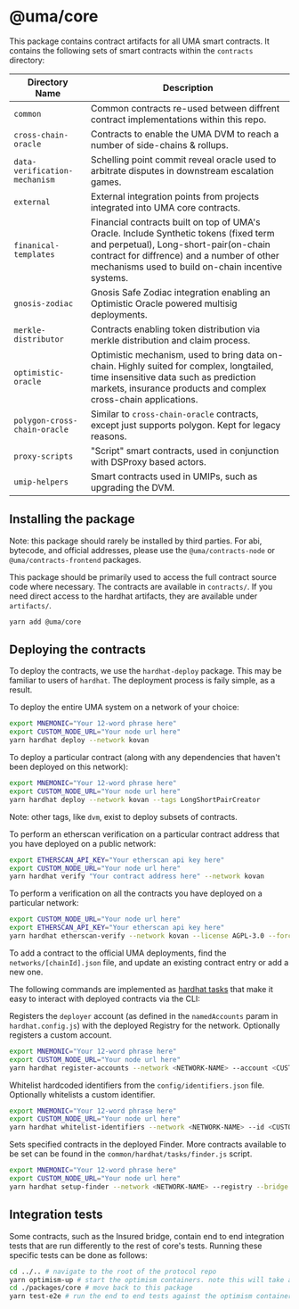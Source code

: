 # @uma/core

This package contains contract artifacts for all UMA smart contracts. It contains the following sets of smart contracts within the `contracts` directory:

| **Directory Name**            | **Description**                                                                                                                                                                                                                    |
| ----------------------------- | ---------------------------------------------------------------------------------------------------------------------------------------------------------------------------------------------------------------------------------- |
| `common`                      | Common contracts re-used between diffrent contract implementations within this repo.                                                                                                                                               |
| `cross-chain-oracle`          | Contracts to enable the UMA DVM to reach a number of side-chains & rollups.                                                                                                                                                        |
| `data-verification-mechanism` | Schelling point commit reveal oracle used to arbitrate disputes in downstream escalation games.                                                                                                                                    |
| `external`                    | External integration points from projects integrated into UMA core contracts.                                                                                                                                                      |
| `finanical-templates`         | Financial contracts built on top of UMA's Oracle. Include Synthetic tokens (fixed term and perpetual), Long-short-pair(on-chain contract for diffrence) and a number of other mechanisms used to build on-chain incentive systems. |
| `gnosis-zodiac`               | Gnosis Safe Zodiac integration enabling an Optimistic Oracle powered multisig deployments.                                                                                                                                         |
| `merkle-distributor`          | Contracts enabling token distribution via merkle distribution and claim process.                                                                                                                                                   |
| `optimistic-oracle`           | Optimistic mechanism, used to bring data on-chain. Highly suited for complex, longtailed, time insensitive data such as prediction markets, insurance products and complex cross-chain applications.                               |
| `polygon-cross-chain-oracle`  | Similar to `cross-chain-oracle` contracts, except just supports polygon. Kept for legacy reasons.                                                                                                                                  |
| `proxy-scripts`               | "Script" smart contracts, used in conjunction with DSProxy based actors.                                                                                                                                                           |
| `umip-helpers`                | Smart contracts used in UMIPs, such as upgrading the DVM.                                                                                                                                                                          |

## Installing the package

Note: this package should rarely be installed by third parties. For abi, bytecode, and official addresses, please use
the `@uma/contracts-node` or `@uma/contracts-frontend` packages.

This package should be primarily used to access the full contract source code where necessary. The contracts are
available in `contracts/`. If you need direct access to the hardhat artifacts, they are available under `artifacts/`.

```bash
yarn add @uma/core
```

## Deploying the contracts

To deploy the contracts, we use the `hardhat-deploy` package. This may be familiar to users of `hardhat`. The deployment
process is faily simple, as a result.

To deploy the entire UMA system on a network of your choice:

```sh
export MNEMONIC="Your 12-word phrase here"
export CUSTOM_NODE_URL="Your node url here"
yarn hardhat deploy --network kovan
```

To deploy a particular contract (along with any dependencies that haven't been deployed on this network):

```sh
export MNEMONIC="Your 12-word phrase here"
export CUSTOM_NODE_URL="Your node url here"
yarn hardhat deploy --network kovan --tags LongShortPairCreator
```

Note: other tags, like `dvm`, exist to deploy subsets of contracts.

To perform an etherscan verification on a particular contract address that you have deployed on a public network:

```sh
export ETHERSCAN_API_KEY="Your etherscan api key here"
export CUSTOM_NODE_URL="Your node url here"
yarn hardhat verify "Your contract address here" --network kovan
```

To perform a verification on all the contracts you have deployed on a particular network:

```sh
export CUSTOM_NODE_URL="Your node url here"
export ETHERSCAN_API_KEY="Your etherscan api key here"
yarn hardhat etherscan-verify --network kovan --license AGPL-3.0 --force-license
```

To add a contract to the official UMA deployments, find the `networks/[chainId].json` file, and update an existing
contract entry or add a new one.

The following commands are implemented as [hardhat tasks](https://hardhat.org/guides/create-task.html) that make it easy to interact with deployed contracts via the CLI:

Registers the `deployer` account (as defined in the `namedAccounts` param in `hardhat.config.js`) with the deployed Registry for the network. Optionally registers a custom account.

```sh
export MNEMONIC="Your 12-word phrase here"
export CUSTOM_NODE_URL="Your node url here"
yarn hardhat register-accounts --network <NETWORK-NAME> --account <CUSTOM-ACCOUNT>
```

Whitelist hardcoded identifiers from the `config/identifiers.json` file. Optionally whitelists a custom identifier.

```sh
export MNEMONIC="Your 12-word phrase here"
export CUSTOM_NODE_URL="Your node url here"
yarn hardhat whitelist-identifiers --network <NETWORK-NAME> --id <CUSTOM-IDENTIFIER>
```

Sets specified contracts in the deployed Finder. More contracts available to be set can be found in the `common/hardhat/tasks/finder.js` script.

```sh
export MNEMONIC="Your 12-word phrase here"
export CUSTOM_NODE_URL="Your node url here"
yarn hardhat setup-finder --network <NETWORK-NAME> --registry --bridge --generichandler
```

## Integration tests

Some contracts, such as the Insured bridge, contain end to end integration tests that are run differently to the rest of
core's tests. Running these specific tests can be done as follows:

```bash
cd ../.. # navigate to the root of the protocol repo
yarn optimism-up # start the optimism containers. note this will take a long time as a few containers need to be built
cd ./packages/core # move back to this package
yarn test-e2e # run the end to end tests against the optimism containers.
```
